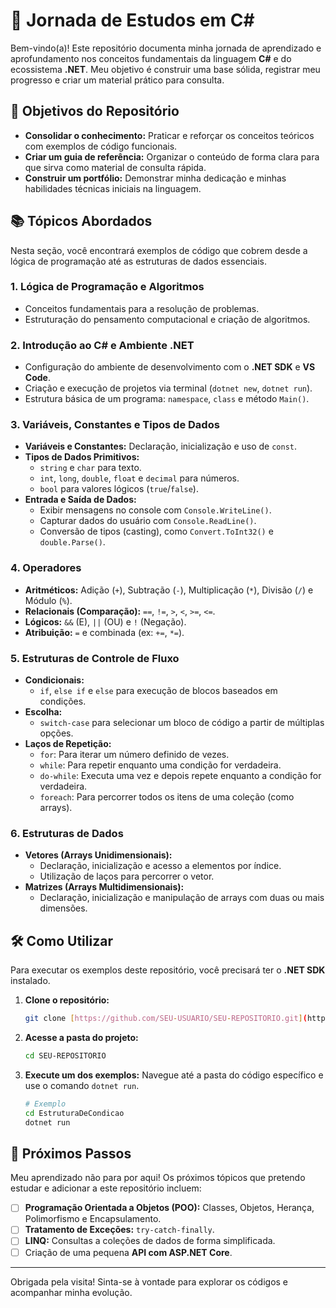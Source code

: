 # 🚀 Jornada de Estudos em C#

Bem-vindo(a)! Este repositório documenta minha jornada de aprendizado e aprofundamento nos conceitos fundamentais da linguagem **C#** e do ecossistema **.NET**. Meu objetivo é construir uma base sólida, registrar meu progresso e criar um material prático para consulta.

## 🎯 Objetivos do Repositório

* **Consolidar o conhecimento:** Praticar e reforçar os conceitos teóricos com exemplos de código funcionais.
* **Criar um guia de referência:** Organizar o conteúdo de forma clara para que sirva como material de consulta rápida.
* **Construir um portfólio:** Demonstrar minha dedicação e minhas habilidades técnicas iniciais na linguagem.

## 📚 Tópicos Abordados

Nesta seção, você encontrará exemplos de código que cobrem desde a lógica de programação até as estruturas de dados essenciais.

### 1. Lógica de Programação e Algoritmos
* Conceitos fundamentais para a resolução de problemas.
* Estruturação do pensamento computacional e criação de algoritmos.

### 2. Introdução ao C# e Ambiente .NET
* Configuração do ambiente de desenvolvimento com o **.NET SDK** e **VS Code**.
* Criação e execução de projetos via terminal (`dotnet new`, `dotnet run`).
* Estrutura básica de um programa: `namespace`, `class` e método `Main()`.

### 3. Variáveis, Constantes e Tipos de Dados
* **Variáveis e Constantes:** Declaração, inicialização e uso de `const`.
* **Tipos de Dados Primitivos:**
    * `string` e `char` para texto.
    * `int`, `long`, `double`, `float` e `decimal` para números.
    * `bool` para valores lógicos (`true`/`false`).
* **Entrada e Saída de Dados:**
    * Exibir mensagens no console com `Console.WriteLine()`.
    * Capturar dados do usuário com `Console.ReadLine()`.
    * Conversão de tipos (casting), como `Convert.ToInt32()` e `double.Parse()`.

### 4. Operadores
* **Aritméticos:** Adição (`+`), Subtração (`-`), Multiplicação (`*`), Divisão (`/`) e Módulo (`%`).
* **Relacionais (Comparação):** `==`, `!=`, `>`, `<`, `>=`, `<=`.
* **Lógicos:** `&&` (E), `||` (OU) e `!` (Negação).
* **Atribuição:** `=` e combinada (ex: `+=`, `*=`).

### 5. Estruturas de Controle de Fluxo
* **Condicionais:**
    * `if`, `else if` e `else` para execução de blocos baseados em condições.
* **Escolha:**
    * `switch-case` para selecionar um bloco de código a partir de múltiplas opções.
* **Laços de Repetição:**
    * `for`: Para iterar um número definido de vezes.
    * `while`: Para repetir enquanto uma condição for verdadeira.
    * `do-while`: Executa uma vez e depois repete enquanto a condição for verdadeira.
    * `foreach`: Para percorrer todos os itens de uma coleção (como arrays).

### 6. Estruturas de Dados
* **Vetores (Arrays Unidimensionais):**
    * Declaração, inicialização e acesso a elementos por índice.
    * Utilização de laços para percorrer o vetor.
* **Matrizes (Arrays Multidimensionais):**
    * Declaração, inicialização e manipulação de arrays com duas ou mais dimensões.

## 🛠️ Como Utilizar

Para executar os exemplos deste repositório, você precisará ter o **.NET SDK** instalado.

1.  **Clone o repositório:**
    ```bash
    git clone [https://github.com/SEU-USUARIO/SEU-REPOSITORIO.git](https://github.com/SEU-USUARIO/SEU-REPOSITORIO.git)
    ```
2.  **Acesse a pasta do projeto:**
    ```bash
    cd SEU-REPOSITORIO
    ```
3.  **Execute um dos exemplos:**
    Navegue até a pasta do código específico e use o comando `dotnet run`.
    ```bash
    # Exemplo
    cd EstruturaDeCondicao
    dotnet run
    ```

## 🌱 Próximos Passos

Meu aprendizado não para por aqui! Os próximos tópicos que pretendo estudar e adicionar a este repositório incluem:

* [ ] **Programação Orientada a Objetos (POO):** Classes, Objetos, Herança, Polimorfismo e Encapsulamento.
* [ ] **Tratamento de Exceções:** `try-catch-finally`.
* [ ] **LINQ:** Consultas a coleções de dados de forma simplificada.
* [ ] Criação de uma pequena **API com ASP.NET Core**.

---

Obrigada pela visita! Sinta-se à vontade para explorar os códigos e acompanhar minha evolução.